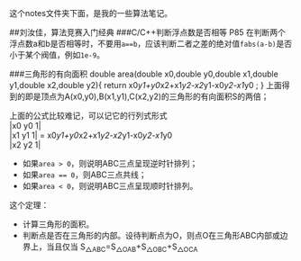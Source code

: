这个notes文件夹下面，是我的一些算法笔记。

##刘汝佳，算法竞赛入门经典
###C/C++判断浮点数是否相等
P85 在判断两个浮点数a和b是否相等时，不要用`a==b`，应该判断二者之差的绝对值`fabs(a-b)`是否小于某个阀值，例如`1e-9`。

###三角形的有向面积
	double area(double x0,double y0,double x1,double y1,double x2,double y2){
	    return x0*y1+y0*x2+x1*y2-x2*y1-x0*y2-x1*y0 ;
	}
上面得到的即是顶点为A(x0,y0),B(x1,y1),C(x2,y2)的三角形的有向面积S的两倍；

上面的公式比较难记，可以记它的行列式形式  
|x0 y0 1|  
|x1 y1 1| = x0*y1+y0*x2+x1*y2-x2*y1-x0*y2-x1*y0  
|x2 y2 1|  

* 如果`area > 0`，则说明ABC三点呈现逆时针排列；
* 如果`area == 0`，则ABC三点共线；
* 如果`area < 0`，则说明ABC三点呈现顺时针排列。

这个定理：

* 计算三角形的面积。
* 判断点是否在三角形的内部。设待判断点为O，则点O在三角形ABC内部或边界上，当且仅当 S<sub>△ABC</sub>=S<sub>△OAB</sub>+S<sub>△OBC</sub>+S<sub>△OCA</sub>



